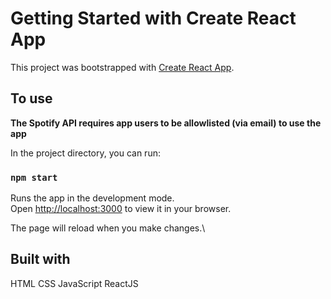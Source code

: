 # Getting Started with Create React App

This project was bootstrapped with [Create React App](https://github.com/facebook/create-react-app).

## To use

**The Spotify API requires app users to be allowlisted (via email) to use the app**

In the project directory, you can run:

### `npm start`

Runs the app in the development mode.\
Open [http://localhost:3000](http://localhost:3000) to view it in your browser.

The page will reload when you make changes.\

## Built with

HTML
CSS
JavaScript
ReactJS